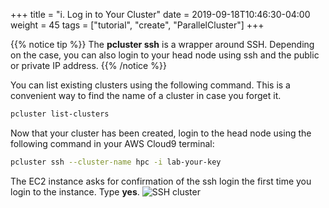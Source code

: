 +++
title = "i. Log in to Your Cluster"
date = 2019-09-18T10:46:30-04:00
weight = 45
tags = ["tutorial", "create", "ParallelCluster"]
+++

{{% notice tip %}}
The **pcluster ssh** is a wrapper around SSH. Depending on the case, you can also login to your head node using ssh and the public or private IP address.
{{% /notice %}}

You can list existing clusters using the following command. This is a convenient way to find the name of a cluster in case you forget it.

```bash
pcluster list-clusters
```

Now that your cluster has been created, login to the head node using the following command in your AWS Cloud9 terminal:

```bash
pcluster ssh --cluster-name hpc -i lab-your-key
```

The EC2 instance asks for confirmation of the ssh login the first time you login to the instance. Type **yes**.
![SSH cluster](/images/hpc-aws-parallelcluster-workshop/ec2-ssh-connect.png)
